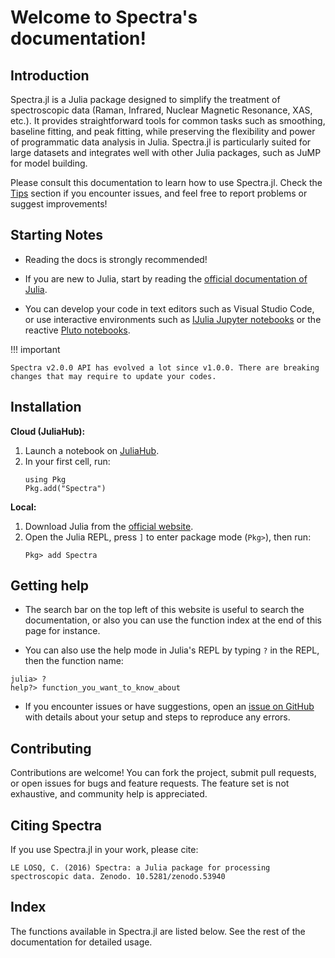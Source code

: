 
# Welcome to Spectra's documentation!

## Introduction

Spectra.jl is a Julia package designed to simplify the treatment of spectroscopic data (Raman, Infrared, Nuclear Magnetic Resonance, XAS, etc.). It provides straightforward tools for common tasks such as smoothing, baseline fitting, and peak fitting, while preserving the flexibility and power of programmatic data analysis in Julia. Spectra.jl is particularly suited for large datasets and integrates well with other Julia packages, such as JuMP for model building.

Please consult this documentation to learn how to use Spectra.jl. Check the [Tips](@ref) section if you encounter issues, and feel free to report problems or suggest improvements!

## Starting Notes

- Reading the docs is strongly recommended! 

- If you are new to Julia, start by reading the [official documentation of Julia](https://docs.julialang.org/en/v1/).

- You can develop your code in text editors such as Visual Studio Code, or use interactive environments such as [IJulia Jupyter notebooks](https://github.com/JuliaLang/IJulia.jl) or the reactive [Pluto notebooks](https://plutojl.org/).

!!! important

	Spectra v2.0.0 API has evolved a lot since v1.0.0. There are breaking changes that may require to update your codes.

## Installation

**Cloud (JuliaHub):**
1. Launch a notebook on [JuliaHub](https://juliahub.com/).
2. In your first cell, run:
    ```
    using Pkg
    Pkg.add("Spectra")
    ```

**Local:**
1. Download Julia from the [official website](http://julialang.org/downloads/).
2. Open the Julia REPL, press `]` to enter package mode (`Pkg>`), then run:
    ```
    Pkg> add Spectra
    ```

## Getting help

- The search bar on the top left of this website is useful to search the documentation, or also you can use the function index at the end of this page for instance.

- You can also use the help mode in Julia's REPL by typing `?` in the REPL, then the function name:

```julia-repl
julia> ?
help?> function_you_want_to_know_about
```

- If you encounter issues or have suggestions, open an [issue on GitHub](https://github.com/charlesll/Spectra.jl) with details about your setup and steps to reproduce any errors.

## Contributing

Contributions are welcome! You can fork the project, submit pull requests, or open issues for bugs and feature requests. The feature set is not exhaustive, and community help is appreciated.

## Citing Spectra

If you use Spectra.jl in your work, please cite:

	LE LOSQ, C. (2016) Spectra: a Julia package for processing spectroscopic data. Zenodo. 10.5281/zenodo.53940

## Index

The functions available in Spectra.jl are listed below. See the rest of the documentation for detailed usage.

```@index
```
